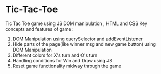 # Tic-Tac-Toe
Tic Tac Toe game using JS DOM manipulation , HTML and CSS
Key concepts and features of game : 
1. DOM Manipulation using querySelector and addEventListener
2. Hide parts of the page(like winner msg and new game button) using DOM Manipulation
3. Different colors for X's turn and O's turn
4. Handling conditions for Win and Draw using JS
5. Reset game functionality midway through the game
